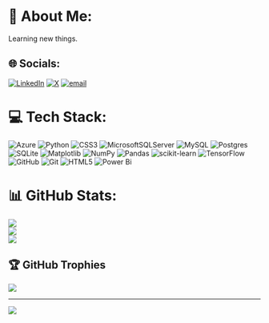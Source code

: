 # 💫 About Me:
Learning new things.<br>


## 🌐 Socials:
[![LinkedIn](https://img.shields.io/badge/LinkedIn-%230077B5.svg?logo=linkedin&logoColor=white)](https://linkedin.com/in/https://www.linkedin.com/in/nirdesh-bandi-509704322/) [![X](https://img.shields.io/badge/X-black.svg?logo=X&logoColor=white)](https://x.com/https://x.com/Nirdesh_Bandi) [![email](https://img.shields.io/badge/Email-D14836?logo=gmail&logoColor=white)](mailto:nirdeshbandi27@gmail.com) 

# 💻 Tech Stack:
![Azure](https://img.shields.io/badge/azure-%230072C6.svg?style=flat-square&logo=microsoftazure&logoColor=white) ![Python](https://img.shields.io/badge/python-3670A0?style=flat-square&logo=python&logoColor=ffdd54) ![CSS3](https://img.shields.io/badge/css3-%231572B6.svg?style=flat-square&logo=css3&logoColor=white) ![MicrosoftSQLServer](https://img.shields.io/badge/Microsoft%20SQL%20Server-CC2927?style=flat-square&logo=microsoft%20sql%20server&logoColor=white) ![MySQL](https://img.shields.io/badge/mysql-4479A1.svg?style=flat-square&logo=mysql&logoColor=white) ![Postgres](https://img.shields.io/badge/postgres-%23316192.svg?style=flat-square&logo=postgresql&logoColor=white) ![SQLite](https://img.shields.io/badge/sqlite-%2307405e.svg?style=flat-square&logo=sqlite&logoColor=white) ![Matplotlib](https://img.shields.io/badge/Matplotlib-%23ffffff.svg?style=flat-square&logo=Matplotlib&logoColor=black) ![NumPy](https://img.shields.io/badge/numpy-%23013243.svg?style=flat-square&logo=numpy&logoColor=white) ![Pandas](https://img.shields.io/badge/pandas-%23150458.svg?style=flat-square&logo=pandas&logoColor=white) ![scikit-learn](https://img.shields.io/badge/scikit--learn-%23F7931E.svg?style=flat-square&logo=scikit-learn&logoColor=white) ![TensorFlow](https://img.shields.io/badge/TensorFlow-%23FF6F00.svg?style=flat-square&logo=TensorFlow&logoColor=white) ![GitHub](https://img.shields.io/badge/github-%23121011.svg?style=flat-square&logo=github&logoColor=white) ![Git](https://img.shields.io/badge/git-%23F05033.svg?style=flat-square&logo=git&logoColor=white) ![HTML5](https://img.shields.io/badge/html5-%23E34F26.svg?style=flat-square&logo=html5&logoColor=white) ![Power Bi](https://img.shields.io/badge/power_bi-F2C811?style=flat-square&logo=powerbi&logoColor=black)
# 📊 GitHub Stats:
![](https://github-readme-stats.vercel.app/api?username=nirdeshbandi&theme=ambient_gradient&hide_border=true&include_all_commits=true&count_private=true)<br/>
![](https://github-readme-streak-stats.herokuapp.com/?user=nirdeshbandi&theme=ambient_gradient&hide_border=true)<br/>
![](https://github-readme-stats.vercel.app/api/top-langs/?username=nirdeshbandi&theme=ambient_gradient&hide_border=true&include_all_commits=true&count_private=true&layout=compact)

## 🏆 GitHub Trophies
![](https://github-profile-trophy.vercel.app/?username=nirdeshbandi&theme=gruvbox&no-frame=true&no-bg=true&margin-w=4)

---
[![](https://visitcount.itsvg.in/api?id=nirdeshbandi&icon=2&color=4)](https://visitcount.itsvg.in)

<!-- Proudly created with GPRM ( https://gprm.itsvg.in ) -->
